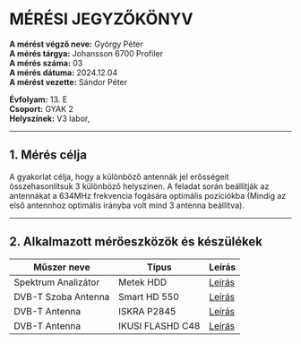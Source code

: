 
# MÉRÉSI JEGYZŐKÖNYV

**A mérést végző neve:** György Péter  
**A mérés tárgya:** Johansson 6700 Profiler  
**A mérés száma:** 03  
**A mérés dátuma:** 2024.12.04  
**A mérést vezette:** Sándor Péter

**Évfolyam:** 13. E  
**Csoport:** GYAK 2  
**Helyszínek:**   V3 labor, 

---

## 1. Mérés célja

A gyakorlat célja, hogy a különböző antennák jel erősségeit összehasonlítsuk 3 különböző helyszinen. A feladat során beállítják az antennákat a 634MHz frekvencia fogására optimális pozíciókba (Mindig az első antennhoz optimális irányba volt mind 3 antenna beállítva).

---

## 2. Alkalmazott mérőeszközök és készülékek

| Műszer neve                         | Típus               | Leírás |
| ----------------------------------- | ------------------- |--------|
| Spektrum Analizátor                 | Metek HDD           |[Leírás](https://www.ek.plus/en/product/metek-hdd/)|
| DVB-T Szoba Antenna                 | Smart HD 550        |[Leírás](https://bolt.sat.hu/opticum-smart-hd-550-szobaantenna-3135?srsltid=AfmBOopzsStuWMBIGKVNKGFObYG5-NeQaW_3Z0zCVwr0YBzbp-i0dHRI)|
| DVB-T Antenna                       |ISKRA P2845          |[Leírás](https://www.iskra.eu/en/UHF-antennas/UHF-TV-Antenna-P-2845/)|
| DVB-T Antenna                       |IKUSI FLASHD C48     |[Leírás](https://bolt.sat.hu/ikusi-flashd-c48-digitalis-foldfelszini-tv-antenna-3173?srsltid=AfmBOoqicoM5aMRo9iAcvIR_4QmPxyr4AOYSCxklJKDQJqXJ67bfkvK-)|
